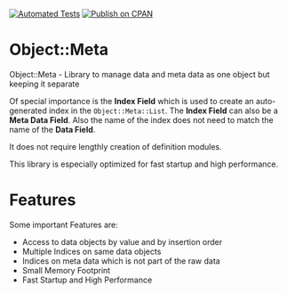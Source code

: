 [![Automated Tests](https://github.com/bodo-hugo-barwich/object-meta/actions/workflows/automated_testing.yml/badge.svg)](https://github.com/bodo-hugo-barwich/object-meta/actions/workflows/automated_testing.yml)
[![Publish on CPAN](https://github.com/bodo-hugo-barwich/object-meta/actions/workflows/publish_release.yml/badge.svg)](https://github.com/bodo-hugo-barwich/object-meta/actions/workflows/publish_release.yml)

# Object::Meta

Object::Meta - Library to manage data and meta data as one object but keeping it separate

Of special importance is the **Index Field** which is used to create an auto-generated index
in the `Object::Meta::List`. The **Index Field** can also be a **Meta Data Field**.
Also the name of the index does not need to match the name of the **Data Field**.

It does not require lengthly creation of definition modules.

This library is especially optimized for fast startup and high performance.

# Features

Some important Features are:
* Access to data objects by value and by insertion order
* Multiple Indices on same data objects
* Indices on meta data which is not part of the raw data
* Small Memory Footprint
* Fast Startup and High Performance
